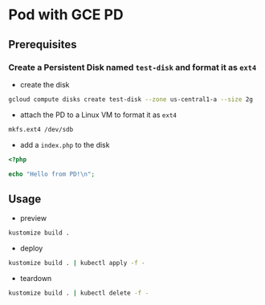 # Pod with GCE PD

## Prerequisites

### Create a Persistent Disk named `test-disk` and format it as `ext4`

* create the disk

```sh
gcloud compute disks create test-disk --zone us-central1-a --size 2g
```

* attach the PD to a Linux VM to format it as `ext4`

```sh
mkfs.ext4 /dev/sdb
```

* add a `index.php` to the disk

```php
<?php

echo "Hello from PD!\n";
```

## Usage

* preview

```sh
kustomize build .
```

* deploy

```sh
kustomize build . | kubectl apply -f -
```

* teardown

```sh
kustomize build . | kubectl delete -f -
```
